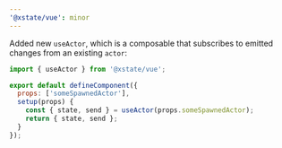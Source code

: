 ```yaml
---
'@xstate/vue': minor
---
```


Added new `useActor`, which is a composable that subscribes to emitted changes from an existing `actor`:

```js
import { useActor } from '@xstate/vue';

export default defineComponent({
  props: ['someSpawnedActor'],
  setup(props) {
    const { state, send } = useActor(props.someSpawnedActor);
    return { state, send };
  }
});
```
